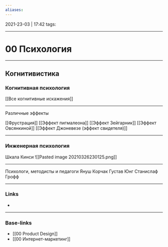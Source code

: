 ```yaml
---
aliases:
---
```

2021-23-03 | 17:42
tags: 
___

# 00 Психология


---
## Когнитивистика
### Когнитивная психология

[[Все когнитивные искажения]]

---

Различные эффекты

[[Фрустрация]]
[[Эффект пигмалеона]]
[[Эффект Зейгарник]]
[[Эффект Овсянкиной]]
[[Эффект Джоневезе (эффект свидетеля)]]

---

### Инженерная психология


Шкала Кинси
![[Pasted image 20210326230125.png]]

---
Психологи, методисты и педагоги
Януш Корчак
Густав Юнг
Станислаф Грофф


___
### Links
- 

___
### Base-links
- [[00 Product Design]]
- [[00 Интернет-маркетинг]]

